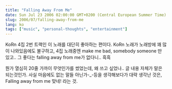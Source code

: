 ```yaml
---
title: "Falling Away From Me"
date: Sun Jul 23 2006 02:00:00 GMT+0200 (Central European Summer Time)
slug: 2006/07/falling-away-from-me
lang: ko
tags: ["music", "personal-thoughts", "entertainment"]
---
```


KoRn 4집 2번 트랙인 이 노래를 대단히 좋아하는 편이다.
KoRn 노래가 노래방에 꽤 많이 나와있음에도 불구하고, 
4집 노래중엔 make me bad, somebody someone 만 있고.. 
그 좋다는 falling away from me가 없다니.. 흑흑 

뭔가 열심히 20줄 가까이 무엇인가를 썼었는데,
왜 쓰고 싶었나.. 글 내용 자체가 말은 되는것인가. 
사실 마음에도 없는 말들 아닌가-_-등을 생각해보다가
대략 생각난 것은, Falling away from me 맞네! 라는 것.
